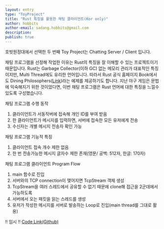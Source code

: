 ```yaml
---
layout: entry
type: "ToyProject"
title: "Rust 특징을 활용한 채팅 클라이언트(Kor only)"
author: hobbits
author-email: sadang.hobbits@gmail.com
description: 
publish: true
---
```


호빗원정대에서 선택한 두 번째 Toy Project는 Chatting Server / Client 입니다.

채팅 프로그램을 선정해 작업한 이유는 Rust의 특징을 잘 이해할 수 있는 프로젝트이기 때문입니다.
Rust는 Garbage Collector(이하 GC) 없는 메모리 관리가 대표적인 특징이지만, Multi Thread에도 유리한 언어입니다. 따라서 Rust 공식 홈페이지 Book에서도 Dining Philosophers([Link](https://doc.rust-lang.org/stable/book/dining-philosophers.html))라는 예제를 제공하기도 합니다.
지난 야구 게임은 문법에 익숙해지기 위한 것이었다면, 이번 채팅 프로그램은 Rust 언어에 대한 특징을 느낄수 있도록 구성했습니다.

채팅 프로그램 수행 동작
1. 클라이언트가 서동작버에 접속해 개인 ID를 부여 받음
2. 한 클라이언트가 메시지를 입력하면, 서버에 접속한 모든 유저에게 전송
3. 수신자는 개별 메시지 전송자 확인 가능

채팅 프로그램 기능적 특징
1. 클라이언트 접속 개수 제한 없음
2. 한 번 전송가능한 메시지 글자수 제한 존재(영문/ 공백: 512자, 한글: 170자)

채팅 프로그램 클라이언트 Program Flow
1. main 함수로 진입
2. 서버와의 TCP connection이 맺어지면 TcpStream 객체 생성
3. TcpStream을 여러 스레드에서 공유할 수 없기 때문에 clone해 접근을 2군데에서 가능하도록 
4. 서버에서 오는 패킷을 읽는 스레드를 생성
5. 유저가 작성한 메시지를 서버로 발송하는 Loop로 진입(main thread를 그대로 활용)


!! 임시 !!
[Code Link(Github)](https://github.com/wooq17/rust_study/blob/master/chatting_client/src/main.rs)